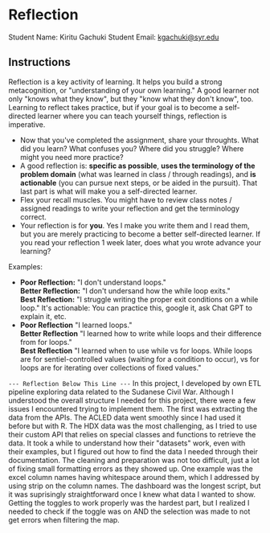 # Reflection

Student Name:  Kiritu Gachuki
Student Email:  kgachuki@syr.edu

## Instructions

Reflection is a key activity of learning. It helps you build a strong metacognition, or "understanding of your own learning." A good learner not only "knows what they know", but they "know what they don't know", too. Learning to reflect takes practice, but if your goal is to become a self-directed learner where you can teach yourself things, reflection is imperative.

- Now that you've completed the assignment, share your throughts. What did you learn? What confuses you? Where did you struggle? Where might you need more practice?
- A good reflection is: **specific as possible**,  **uses the terminology of the problem domain** (what was learned in class / through readings), and **is actionable** (you can pursue next steps, or be aided in the pursuit). That last part is what will make you a self-directed learner.
- Flex your recall muscles. You might have to review class notes / assigned readings to write your reflection and get the terminology correct.
- Your reflection is for **you**. Yes I make you write them and I read them, but you are merely practicing to become a better self-directed learner. If you read your reflection 1 week later, does what you wrote advance your learning?

Examples:

- **Poor Reflection:**  "I don't understand loops."   
**Better Reflection:** "I don't undersand how the while loop exits."   
**Best Reflection:** "I struggle writing the proper exit conditions on a while loop." It's actionable: You can practice this, google it, ask Chat GPT to explain it, etc. 
-  **Poor Reflection** "I learned loops."   
**Better Reflection** "I learned how to write while loops and their difference from for loops."   
**Best Reflection** "I learned when to use while vs for loops. While loops are for sentiel-controlled values (waiting for a condition to occur), vs for loops are for iterating over collections of fixed values."

`--- Reflection Below This Line ---`
In this project, I developed by own ETL pipeline exploring data related to the Sudanese Civil War.
Although I understood the overall structure I needed for this project, there were a few issues I encountered
trying to implement them. The first was extracting the data from the APIs. The ACLED data went smoothly since I
had used it before but with R. The HDX data was the most challenging, as I tried to use their custom API that relies on
special classes and functions to retrieve the data. It took a while to understand how their "datasets" work, even with their
examples, but I figured out how to find the data I needed through their documentation. The cleaning and preparation was not too
difficult, just a lot of fixing small formatting errors as they showed up. One example was the excel column names having
whitespace around them, which I addressed by using strip on the column names. The dashboard was the longest script, but it
was suprisingly straightforward once I knew what data I wanted to show. Getting the toggles to work properly was the hardest
part, but I realized I needed to check if the toggle was on AND the selection was made to not get errors when filtering the map.